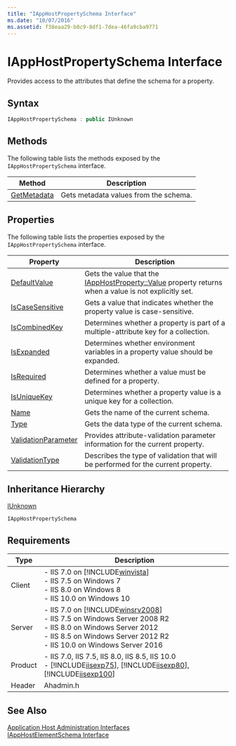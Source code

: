 ```yaml
---
title: "IAppHostPropertySchema Interface"
ms.date: "10/07/2016"
ms.assetid: f38eaa29-b0c9-8df1-7dea-46fa9cba9771
---
```

# IAppHostPropertySchema Interface

Provides access to the attributes that define the schema for a property.  
  
## Syntax  
  
```cpp  
IAppHostPropertySchema : public IUnknown  
```  
  
## Methods  

 The following table lists the methods exposed by the `IAppHostPropertySchema` interface.  
  
|Method|Description|  
|------------|-----------------|  
|[GetMetadata](../../web-development-reference/native-code-api-reference/iapphostpropertyschema-getmetadata-method.md)|Gets metadata values from the schema.|  
  
## Properties  

 The following table lists the properties exposed by the `IAppHostPropertySchema` interface.  
  
|Property|Description|  
|--------------|-----------------|  
|[DefaultValue](../../web-development-reference/native-code-api-reference/iapphostpropertyschema-defaultvalue-property.md)|Gets the value that the [IAppHostProperty::Value](../../web-development-reference/native-code-api-reference/iapphostproperty-value-property.md) property returns when a value is not explicitly set.|  
|[IsCaseSensitive](../../web-development-reference/native-code-api-reference/iapphostpropertyschema-iscasesensitive-property.md)|Gets a value that indicates whether the property value is case-sensitive.|  
|[IsCombinedKey](../../web-development-reference/native-code-api-reference/iapphostpropertyschema-iscombinedkey-property.md)|Determines whether a property is part of a multiple-attribute key for a collection.|  
|[IsExpanded](../../web-development-reference/native-code-api-reference/iapphostpropertyschema-isexpanded-property.md)|Determines whether environment variables in a property value should be expanded.|  
|[IsRequired](../../web-development-reference/native-code-api-reference/iapphostpropertyschema-isrequired-property.md)|Determines whether a value must be defined for a property.|  
|[IsUniqueKey](../../web-development-reference/native-code-api-reference/iapphostpropertyschema-isuniquekey-property.md)|Determines whether a property value is a unique key for a collection.|  
|[Name](../../web-development-reference/native-code-api-reference/iapphostpropertyschema-name-property.md)|Gets the name of the current schema.|  
|[Type](../../web-development-reference/native-code-api-reference/iapphostpropertyschema-type-property.md)|Gets the data type of the current schema.|  
|[ValidationParameter](../../web-development-reference/native-code-api-reference/iapphostpropertyschema-validationparameter-property.md)|Provides attribute-validation parameter information for the current property.|  
|[ValidationType](../../web-development-reference/native-code-api-reference/iapphostpropertyschema-validationtype-property.md)|Describes the type of validation that will be performed for the current property.|  
  
## Inheritance Hierarchy  

 [IUnknown](https://go.microsoft.com/fwlink/?LinkId=55951)  
  
 `IAppHostPropertySchema`  
  
## Requirements  
  
|Type|Description|  
|----------|-----------------|  
|Client|-   IIS 7.0 on [!INCLUDE[winvista](../../wmi-provider/includes/winvista-md.md)]<br />-   IIS 7.5 on Windows 7<br />-   IIS 8.0 on Windows 8<br />-   IIS 10.0 on Windows 10|  
|Server|-   IIS 7.0 on [!INCLUDE[winsrv2008](../../wmi-provider/includes/winsrv2008-md.md)]<br />-   IIS 7.5 on Windows Server 2008 R2<br />-   IIS 8.0 on Windows Server 2012<br />-   IIS 8.5 on Windows Server 2012 R2<br />-   IIS 10.0 on Windows Server 2016|  
|Product|-   IIS 7.0, IIS 7.5, IIS 8.0, IIS 8.5, IIS 10.0<br />-   [!INCLUDE[iisexp75](../../web-development-reference/native-code-api-reference/includes/iisexp75-md.md)], [!INCLUDE[iisexp80](../../web-development-reference/native-code-api-reference/includes/iisexp80-md.md)], [!INCLUDE[iisexp100](../../web-development-reference/native-code-api-reference/includes/iisexp100-md.md)]|  
|Header|Ahadmin.h|  
  
## See Also  

 [Application Host Administration Interfaces](../../web-development-reference/native-code-api-reference/application-host-administration-interfaces.md)   
 [IAppHostElementSchema Interface](../../web-development-reference/native-code-api-reference/iapphostelementschema-interface.md)
